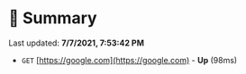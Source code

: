 # 📖 Summary
Last updated: **7/7/2021, 7:53:42 PM**

- `GET` [https://google.com](https://google.com) - **Up** (98ms)

